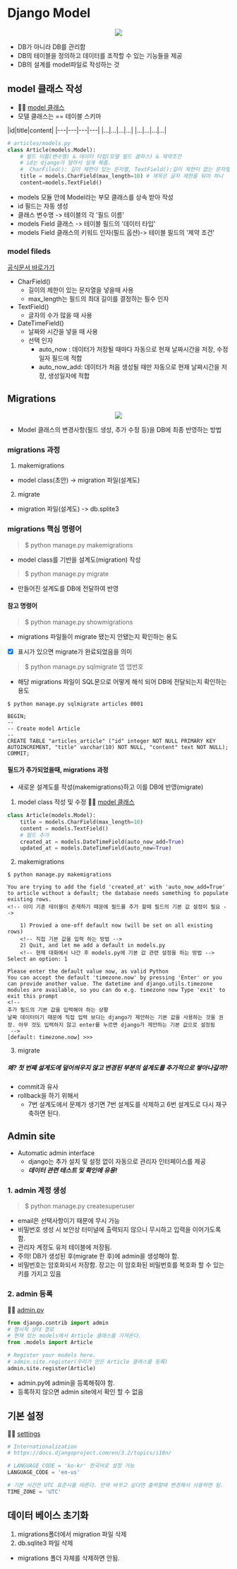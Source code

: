 # Django Model

<p align="center">
<img src = 'https://user-images.githubusercontent.com/39366835/228477058-c1e8b3d8-3f9d-465c-9023-0be7730dd914.PNG'>
</p>

- DB가 아니라 DB를 관리함
- DB의 테이블을 정의하고 데이터를 조작할 수 있는 기능들을 제공
- DB의 설계를 model파일로 작성하는 것

## model 클래스 작성
- 👩‍💻 [model 클래스](./model_practice/articles/models.py)
- 모델 클래스는 == 테이블 스키마

|id|title|content|
|---|---|---|---|
|...|...|...|...|
|...|...|...|...|

```py
# articles/models.py
class Article(models.Model):
    # 필드 이름(변수명) & 데이터 타입(모델 필드 클라스) & 제약조건
    # id는 django가 알아서 설계 해줌.
    #  CharFiled(): 길이 제한이 있는 문자열, TextField():길이 제한이 없는 문자열
    title = models.CharField(max_length=10) # 제목은 글자 제한을 둬야 하니
    content=models.TextField()
```

- models 모듈 안에 Model라는 부모 클래스를 상속 받아 작성
- id 필드는 자동 생성
- 클래스 변수명 -> 테이블의 각 '필드 이름'
- models Field 클래스 -> 테이블 필드의 '데이터 타입'
- models Field 클래스의 키워드 인자(필드 옵션)-> 테이블 필드의 '제약 조건'

### model fileds
[공식문서 바로가기](https://docs.djangoproject.com/en/4.1/ref/models/fields/)

- CharField()
    - 길이의 제한이 있는 문자열을 넣을때 사용
    - max_length는 필드의 최대 길이를 결정하는 필수 인자
- TextField()
    - 글자의 수가 많을 때 사용
- DateTimeField()
    - 날짜와 시간을 넣을 때 사용
    - 선택 인자
        - auto_now : 데이터가 저장될 때마다 자동으로 현재 날짜시간을 저장, 수정일자 필드에 적합
        - auto_now_add: 데이터가 처음 생성될 때만 자동으로 현재 날짜시간을 저장, 생성일자에 적합

## Migrations

<p align="center">
<img src = 'https://user-images.githubusercontent.com/39366835/228477075-736dab12-6251-482b-9313-3fb0db897739.PNG'>
</p>

- Model 클래스의 변경사항(필드 생성, 추가 수정 등)을 DB에 최종 반영하는 방법
### migrations 과정

1. makemigrations
- model class(초안) -> migration 파일(설계도)
2. migrate
- migration 파일(설계도) -> db.splite3

### migrations 핵심 명령어

> $ python manage.py makemigrations

- model class를 기반을 설계도(migration) 작성

> $ python manage.py migrate

- 만들어진 설계도를 DB에 전달하여 반영

#### 참고 명령어

> $ python manage.py showmigrations

- migrations 파일들이 migrate 됐는지 안됐는지 확인하는 용도
- [X] 표시가 있으면 migrate가 완료되었음을 의미

> $ python manage.py sqlmigrate 앱 앱번호

- 해당 migrations 파일이 SQL문으로 어떻게 해석 되어 DB에 전달되는지 확인하는 용도

```
$ python manage.py sqlmigrate articles 0001

BEGIN;
--
-- Create model Article
--
CREATE TABLE "articles_article" ("id" integer NOT NULL PRIMARY KEY AUTOINCREMENT, "title" varchar(10) NOT NULL, "content" text NOT NULL);
COMMIT;
```


#### 필드가 추가되었을때, migrations 과정
- 새로운 설계도를 작성(makemigrations)하고 이를 DB에 반영(migrate)

1. model class 작성 및 수정
👩‍💻 [model 클래스](./model_practice/articles/models.py)

```py
class Article(models.Model):
    title = models.CharField(max_length=10)
    content = models.TextField()
    # 필드 추가
    created_at = models.DateTimeField(auto_now_add=True)
    updated_at = models.DateTimeField(auto_now=True)
```

2. makemigrations

```
$ python manage.py makemigrations

You are trying to add the field 'created_at' with 'auto_now_add=True' to article without a default; the database needs something to populate existing rows.
<!-- 이미 기존 테이블이 존재하기 때문에 필드를 추가 할때 필드의 기본 값 설정이 필요 -->

    1) Provied a one-off default now (will be set on all existing rows)
    <!-- 직접 기본 값을 입력 하는 방법 -->
    2) Quit, and let me add a default in models.py
    <!-- 현재 대화에서 나간 후 models.py에 기본 값 관련 설정을 하는 방법 -->
Select an option: 1

Please enter the default value now, as valid Python
You can accept the default 'timezone.now' by pressing 'Enter' or you can provide another value. The datetime and django.utils.timezone modules are available, so you can do e.g. timezone now Type 'exit' to exit this prompt
<!-- 
추가 필드의 기본 값을 입력해야 하는 상황 
날짜 데이터이기 때문에 직접 입력 보다는 django가 제안하는 기본 값을 사용하는 것을 권장. 아무 것도 입력하지 않고 enter를 누르면 django가 제안하는 기본 값으로 설정됨
 -->
[default: timezone.now] >>>
```
3. migrate

##### 왜? 첫 번째 설계도에 덮어씌우지 않고 변경된 부분의 설계도를 추가적으로 쌓아나갈까?
- commit과 유사
- rollback을 하기 위해서
    - 7번 설계도에서 문제가 생기면 7번 설계도를 삭제하고 6번 설계도로 다시 재구축하면 된다.

## Admin site

- Automatic admin interface
    - django는 추가 설치 및 설정 없이 자동으로 관리자 인터페이스를 제공
    - ***데이터 관련 테스트 및 확인에 유용!***

### 1. admin 계정 생성

> $ python manage.py createsuperuser

- email은 선택사항이기 때문에 무시 가능
- 비밀번호 생성 시 보안상 터미널에 출력되지 않으니 무시하고 입력을 이어가도록 함.
- 관리자 계정도 유저 테이블에 저장됨.
- 주의! DB가 생성된 후(migrate 한 후)에 admin을 생성해야 함.
- 비밀번호는 암호화되서 저장함. 장고는 이 암호화된 비밀번호를 복호화 할 수 있는 키를 가지고 있음

### 2. admin 등록
👩‍💻 [admin.py](./model_practice/articles/admin.py)

```py
from django.contrib import admin
# 명시적 상대 경로
# 현재 있는 models에서 Article 클래스를 가져온다.
from .models import Article 

# Register your models here.
# admin.site.register(우리가 만든 Article 클래스를 등록)
admin.site.register(Article)
```

- admin.py에 admin을 등록해줘야 함.
- 등록하지 않으면 admin site에서 확인 할 수 없음

## 기본 설정
👩‍💻 [settings](./model_practice/curd/settings.py)
```py
# Internationalization
# https://docs.djangoproject.com/en/3.2/topics/i18n/

# LANGUAGE_CODE = 'ko-kr' 한국어로 설정 가능
LANGUAGE_CODE = 'en-us'

# 기본 시간은 UTC 표준시를 따른다. 만약 바꾸고 싶다면 출력할때 변경해서 사용하면 됨.
TIME_ZONE = 'UTC'
```

## 데이터 베이스 초기화

1. migrations폴더에서 migration 파일 삭제
2. db.sqlite3 파일 삭제

- migrations 폴더 자체를 삭제하면 안됨.